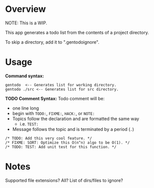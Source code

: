 # Overview
NOTE: This is a WIP.

This app generates a todo list from the contents of a project directory. 

To skip a directory, add it to ".gentodoignore".

# Usage
**Command syntax:**
```
gentodo  <-- Generates list for working directory.
gentodo ./src <-- Generates list for src directory.
```

**TODO Comment Syntax:**
Todo comment will be:
- one line long
- begin with `TODO:`, `FIXME:`, `HACK:`, or `NOTE:`
- Topics follow the declaration and are formatted the same way
    - i.e. `TEST:`
- Message follows the topic and is terminated by a period (`.`)
```
/* TODO: Add this very cool feature. */
/* FIXME: SORT: Optimize this O(n^n) algo to be O(1). */
/* TODO: TEST: Add unit test for this function. */
```

# Notes
Supported file extensions? All?
List of dirs/files to ignore?
